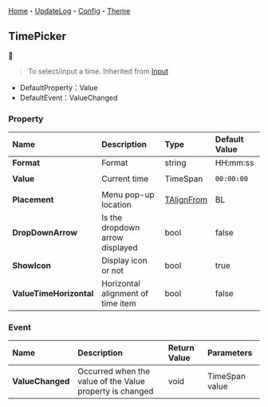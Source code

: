 ﻿[Home](../Home.md)・[UpdateLog](../UpdateLog.md)・[Config](../Config.md)・[Theme](../Theme.md)

## TimePicker
👚

> To select/input a time. Inherited from [Input](Input)

- DefaultProperty：Value
- DefaultEvent：ValueChanged

### Property

Name | Description | Type | Default Value |
:--|:--|:--|:--|
**Format** | Format | string | HH:mm:ss |
||||
**Value** | Current time | TimeSpan | `00:00:00` |
||||
**Placement** | Menu pop-up location | [TAlignFrom](Enum.md#talignfrom) | BL |
**DropDownArrow** | Is the dropdown arrow displayed | bool | false |
**ShowIcon** | Display icon or not | bool | true |
**ValueTimeHorizontal** | Horizontal alignment of time item | bool | false |


### Event

Name | Description | Return Value | Parameters |
:--|:--|:--|:--|
**ValueChanged** | Occurred when the value of the Value property is changed | void | TimeSpan value |